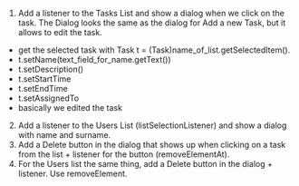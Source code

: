 1. Add a listener to the Tasks List and show a dialog when we click on the task. The Dialog looks the same as the dialog for Add a new Task, but it allows to edit the task. 
- get the selected task with Task t = (Task)name_of_list.getSelectedItem().
- t.setName(text_field_for_name.getText())
- t.setDescription()
- t.setStartTime
- t.setEndTime
- t.setAssignedTo
- basically we edited the task
2. Add a listener to the Users List (listSelectionListener) and show a dialog with name and surname. 
3. Add a Delete button in the dialog that shows up when clicking on a task from the list + listener for the button (removeElementAt).
4. For the Users list the same thing, add a Delete button in the dialog + listener. Use removeElement. 
 
